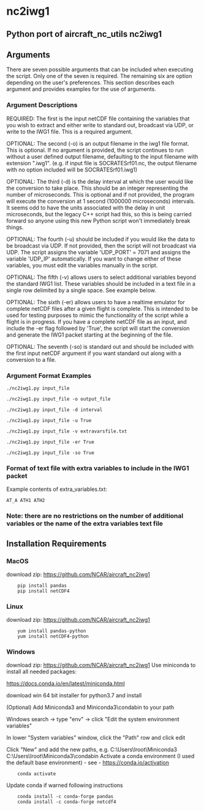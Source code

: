 # nc2iwg1
## Python port of aircraft_nc_utils nc2iwg1

## Arguments

There are seven possible arguments that can be included when executing the script. Only one of the seven is required. The remaining six are option depending on the user's preferences. This section describes each argument and provides examples for the use of arguments. 

### Argument Descriptions

REQUIRED: The first is the input netCDF file containing the variables that you wish to extract and either write to standard out, broadcast via UDP, or write to the IWG1 file. This is a required argument.

OPTIONAL: The second (-o) is an output filename in the iwg1 file format. This is optional. If no argument is provided, the script continues to run without a user defined output filename, defaulting to the input filename with extension ".iwg1". (e.g. if input file is SOCRATESrf01.nc, the output filename with no option included will be SOCRATESrf01.iwg1)

OPTIONAL: The third (-d) is the delay interval at which the user would like the conversion to take place. This should be an integer representing the number of microseconds. This is optional and if not provided, the program will execute the conversion at 1 second (1000000 microseconds) intervals. It seems odd to have the units associated with the delay in unit microseconds, but the legacy C++ script had this, so this is being carried forward so anyone using this new Python script won't immediately break things. 

OPTIONAL: The fourth (-u) should be included if you would like the data to be broadcast via UDP. If not provided, then the script will not broadcast via UDP. The script assigns the variable 'UDP_PORT' = 7071 and assigns the variable 'UDP_IP' automatically. If you want to change either of these variables, you must edit the variables manually in the script.

OPTIONAL: The fifth (-v) allows users to select additional variables beyond the standard IWG1 list. These variables should be included in a text file in a single row delimited by a single space. See example below.

OPTIONAL: The sixth (-er) allows users to have a realtime emulator for complete netCDF files after a given flight is complete. This is intended to be used for testing purposes to mimic the functionality of the script while a flight is in progress. If you have a complete netCDF file as an input, and include the -er flag followed by 'True', the script will start the conversion and generate the IWG1 packet starting at the beginning of the file. 

OPTIONAL: The seventh (-so) is standard out and should be included with the first input netCDF argument if you want standard out along with a conversion to a file.

### Argument Format Examples

```
./nc2iwg1.py input_file

./nc2iwg1.py input_file -o output_file

./nc2iwg1.py input_file -d interval

./nc2iwg1.py input_file -u True

./nc2iwg1.py input_file -v extravarsfile.txt

./nc2iwg1.py input_file -er True

./nc2iwg1.py input_file -so True
```

### Format of text file with extra variables to include in the IWG1 packet
Example contents of extra_variables.txt:
```
AT_A ATH1 ATH2
``` 

### Note: there are no restrictions on the number of additional variables or the name of the extra variables text file

## Installation Requirements
### MacOS
download zip: https://github.com/NCAR/aircraft_nc2iwg1
```
    pip install pandas
    pip install netCDF4
```
### Linux
download zip: https://github.com/NCAR/aircraft_nc2iwg1
```
    yum install pandas-python
    yum install netCDF4-python
```
### Windows
download zip: https://github.com/NCAR/aircraft_nc2iwg1
Use miniconda to install all needed packages:

https://docs.conda.io/en/latest/miniconda.html

download win 64 bit installer for python3.7 and install

(Optional) Add Miniconda3 and Miniconda3\condabin to your path

Windows search -> type "env" -> click "Edit the system environment variables"

In lower "System variables" window, click the "Path" row and click edit

Click "New" and add the new paths, e.g.
    C:\Users\lroot\Miniconda3
    C:\Users\lroot\Miniconda3\condabin
Activate a conda environment (I used the default base environment) - see - https://conda.io/activation
```
    conda activate
```
Update conda if warned following instructions
```
    conda install -c conda-forge pandas
    conda install -c conda-forge netcdf4
```
